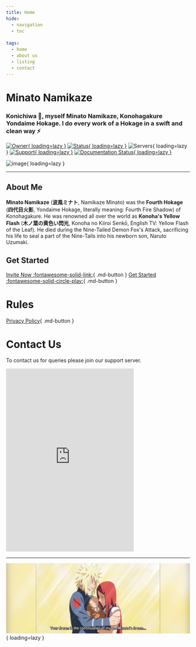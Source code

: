 ```yaml
---
title: Home
hide:
  - navigation
  - toc

tags:
  - home
  - about us
  - listing
  - contact
---
```


# **Minato Namikaze**

### Konichiwa 👋, myself Minato Namikaze, Konohagakure Yondaime Hokage. I do every work of a Hokage in a swift and clean way ⚡


[![Owner](https://api.discordlist.space/v2/bots/{{bot_discord_id}}/badge?property=owner&style=for-the-badge&color=orange){ loading=lazy }](http://discord.com/users/887549958931247137) [![Status](https://top.gg/api/widget/status/{{bot_discord_id}}.svg){ loading=lazy }](http://discord.com/users/{{bot_discord_id}})  ![Servers](https://api.discordlist.space/v2/bots/{{bot_discord_id}}/badge?property=servers&style=flat-square&color=informational){ loading=lazy } [![Support](https://api.discordlist.space/v2/bots/{{bot_discord_id}}/badge?property=support&style=flat-square&color=yellow){ loading=lazy }](https://discord.gg/vfXHwS3nmQ) [![Documentation Status](https://readthedocs.org/projects/minato-namikaze/badge/?version=latest){ loading=lazy }](https://minato-namikaze.readthedocs.io/en/latest/?badge=latest)

![image](https://i.imgur.com/FzgLCHM.jpeg){ loading=lazy }

***

## About Me

**Minato Namikaze** (**波風ミナト**, Namikaze Minato) was the **Fourth Hokage** (**四代目火影**, Yondaime Hokage, literally meaning: Fourth Fire Shadow) of Konohagakure. He was renowned all over the world as **Konoha's Yellow Flash** (**木ノ葉の黄色い閃光**, Konoha no Kiiroi Senkō, English TV: Yellow Flash of the Leaf). He died during the Nine-Tailed Demon Fox's Attack, sacrificing his life to seal a part of the Nine-Tails into his newborn son, Naruto Uzumaki.


## Get Started

[Invite Now :fontawesome-solid-link:](https://discord.com/oauth2/authorize?client_id={{bot_discord_id}}&permissions=8&redirect_uri=https%3A%2F%2Fminatonamikaze-invites.herokuapp.com%2Finvite&scope=applications.commands%20bot&response_type=code&state=cube12345%3F%2FBot%20Website){ .md-button } [Get Started :fontawesome-solid-circle-play:](commands/index.md){ .md-button }


# Rules

[Privacy Policy](rules/privacy_policy.md){ .md-button }


# Contact Us

To contact us for queries please join our support server.

<iframe src="https://discord.com/widget?id=920190307595874304&theme=dark" width="350" height="500" allowtransparency="true" frameborder="0" sandbox="allow-popups allow-popups-to-escape-sandbox allow-same-origin allow-scripts"></iframe>


***

![Namikaze Family](assets/banner.jpg){ loading=lazy }

